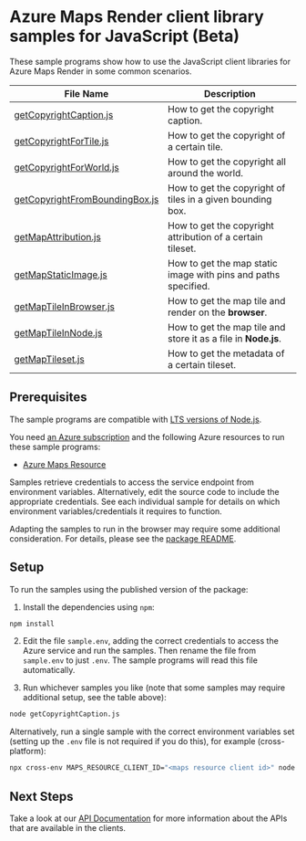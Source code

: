 # Azure Maps Render client library samples for JavaScript (Beta)

These sample programs show how to use the JavaScript client libraries for Azure Maps Render in some common scenarios.

| **File Name**                                                 | **Description**                                                |
| ------------------------------------------------------------- | -------------------------------------------------------------- |
| [getCopyrightCaption.js][getcopyrightcaption]                 | How to get the copyright caption.                              |
| [getCopyrightForTile.js][getcopyrightfortile]                 | How to get the copyright of a certain tile.                    |
| [getCopyrightForWorld.js][getcopyrightforworld]               | How to get the copyright all around the world.                 |
| [getCopyrightFromBoundingBox.js][getcopyrightfromboundingbox] | How to get the copyright of tiles in a given bounding box.     |
| [getMapAttribution.js][getmapattribution]                     | How to get the copyright attribution of a certain tileset.     |
| [getMapStaticImage.js][getmapstaticimage]                     | How to get the map static image with pins and paths specified. |
| [getMapTileInBrowser.js][getmaptileinbrowser]                 | How to get the map tile and render on the **browser**.         |
| [getMapTileInNode.js][getmaptileinnode]                       | How to get the map tile and store it as a file in **Node.js**. |
| [getMapTileset.js][getmaptileset]                             | How to get the metadata of a certain tileset.                  |

## Prerequisites

The sample programs are compatible with [LTS versions of Node.js](https://github.com/nodejs/release#release-schedule).

You need [an Azure subscription][freesub] and the following Azure resources to run these sample programs:

- [Azure Maps Resource][createinstance_azuremapsresource]

Samples retrieve credentials to access the service endpoint from environment variables. Alternatively, edit the source code to include the appropriate credentials. See each individual sample for details on which environment variables/credentials it requires to function.

Adapting the samples to run in the browser may require some additional consideration. For details, please see the [package README][package].

## Setup

To run the samples using the published version of the package:

1. Install the dependencies using `npm`:

```bash
npm install
```

2. Edit the file `sample.env`, adding the correct credentials to access the Azure service and run the samples. Then rename the file from `sample.env` to just `.env`. The sample programs will read this file automatically.

3. Run whichever samples you like (note that some samples may require additional setup, see the table above):

```bash
node getCopyrightCaption.js
```

Alternatively, run a single sample with the correct environment variables set (setting up the `.env` file is not required if you do this), for example (cross-platform):

```bash
npx cross-env MAPS_RESOURCE_CLIENT_ID="<maps resource client id>" node getCopyrightCaption.js
```

## Next Steps

Take a look at our [API Documentation][apiref] for more information about the APIs that are available in the clients.

[getcopyrightcaption]: https://github.com/Azure/azure-sdk-for-js/blob/main/sdk/maps/maps-render-rest/samples/v1-beta/javascript/getCopyrightCaption.js
[getcopyrightfortile]: https://github.com/Azure/azure-sdk-for-js/blob/main/sdk/maps/maps-render-rest/samples/v1-beta/javascript/getCopyrightForTile.js
[getcopyrightforworld]: https://github.com/Azure/azure-sdk-for-js/blob/main/sdk/maps/maps-render-rest/samples/v1-beta/javascript/getCopyrightForWorld.js
[getcopyrightfromboundingbox]: https://github.com/Azure/azure-sdk-for-js/blob/main/sdk/maps/maps-render-rest/samples/v1-beta/javascript/getCopyrightFromBoundingBox.js
[getmapattribution]: https://github.com/Azure/azure-sdk-for-js/blob/main/sdk/maps/maps-render-rest/samples/v1-beta/javascript/getMapAttribution.js
[getmapstaticimage]: https://github.com/Azure/azure-sdk-for-js/blob/main/sdk/maps/maps-render-rest/samples/v1-beta/javascript/getMapStaticImage.js
[getmaptileinbrowser]: https://github.com/Azure/azure-sdk-for-js/blob/main/sdk/maps/maps-render-rest/samples/v1-beta/javascript/getMapTileInBrowser.js
[getmaptileinnode]: https://github.com/Azure/azure-sdk-for-js/blob/main/sdk/maps/maps-render-rest/samples/v1-beta/javascript/getMapTileInNode.js
[getmaptileset]: https://github.com/Azure/azure-sdk-for-js/blob/main/sdk/maps/maps-render-rest/samples/v1-beta/javascript/getMapTileset.js
[apiref]: https://docs.microsoft.com/javascript/api/@azure-rest/maps-render
[freesub]: https://azure.microsoft.com/free/
[createinstance_azuremapsresource]: https://docs.microsoft.com/azure/azure-maps/how-to-create-template
[package]: https://github.com/Azure/azure-sdk-for-js/tree/main/sdk/maps/maps-render-rest/README.md
